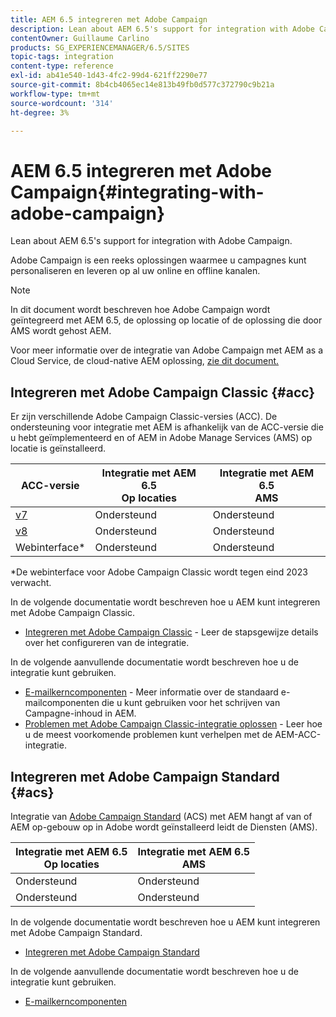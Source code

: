 ```yaml
---
title: AEM 6.5 integreren met Adobe Campaign
description: Lean about AEM 6.5's support for integration with Adobe Campaign.
contentOwner: Guillaume Carlino
products: SG_EXPERIENCEMANAGER/6.5/SITES
topic-tags: integration
content-type: reference
exl-id: ab41e540-1d43-4fc2-99d4-621ff2290e77
source-git-commit: 8b4cb4065ec14e813b49fb0d577c372790c9b21a
workflow-type: tm+mt
source-wordcount: '314'
ht-degree: 3%

---
```



# AEM 6.5 integreren met Adobe Campaign{#integrating-with-adobe-campaign}

Lean about AEM 6.5&#39;s support for integration with Adobe Campaign.

Adobe Campaign is een reeks oplossingen waarmee u campagnes kunt personaliseren en leveren op al uw online en offline kanalen.

>[!NOTE]
>
>In dit document wordt beschreven hoe Adobe Campaign wordt geïntegreerd met AEM 6.5, de oplossing op locatie of de oplossing die door AMS wordt gehost AEM.
>
>Voor meer informatie over de integratie van Adobe Campaign met AEM as a Cloud Service, de cloud-native AEM oplossing, [zie dit document.](https://experienceleague.adobe.com/docs/experience-manager-cloud-service/content/sites/integrations/campaign.html)

## Integreren met Adobe Campaign Classic {#acc}

Er zijn verschillende Adobe Campaign Classic-versies (ACC). De ondersteuning voor integratie met AEM is afhankelijk van de ACC-versie die u hebt geïmplementeerd en of AEM in Adobe Manage Services (AMS) op locatie is geïnstalleerd.

| ACC-versie | Integratie met AEM 6.5 <br>Op locaties | Integratie met AEM 6.5<br>AMS |
|---|---|---|
| [v7](https://experienceleague.adobe.com/docs/campaign-classic.html) | Ondersteund | Ondersteund |
| [v8](https://experienceleague.adobe.com/docs/campaign-v8.html) | Ondersteund | Ondersteund |
| Webinterface* | Ondersteund | Ondersteund |

*De webinterface voor Adobe Campaign Classic wordt tegen eind 2023 verwacht.

In de volgende documentatie wordt beschreven hoe u AEM kunt integreren met Adobe Campaign Classic.

* [Integreren met Adobe Campaign Classic](/help/sites-administering/campaignonpremise.md) - Leer de stapsgewijze details over het configureren van de integratie.

In de volgende aanvullende documentatie wordt beschreven hoe u de integratie kunt gebruiken.

* [E-mailkerncomponenten](https://experienceleague.adobe.com/docs/experience-manager-core-components/using/email/introduction.html) - Meer informatie over de standaard e-mailcomponenten die u kunt gebruiken voor het schrijven van Campagne-inhoud in AEM.
* [Problemen met Adobe Campaign Classic-integratie oplossen](/help/sites-administering/troubleshooting-campaignintegration.md) - Leer hoe u de meest voorkomende problemen kunt verhelpen met de AEM-ACC-integratie.

## Integreren met Adobe Campaign Standard {#acs}

Integratie van [Adobe Campaign Standard](https://experienceleague.adobe.com/docs/campaign-standard.html) (ACS) met AEM hangt af van of AEM op-gebouw op in Adobe wordt geïnstalleerd leidt de Diensten (AMS).

| Integratie met AEM 6.5 <br>Op locaties | Integratie met AEM 6.5<br>AMS |
|---|---|
| Ondersteund | Ondersteund |
| Ondersteund | Ondersteund |

In de volgende documentatie wordt beschreven hoe u AEM kunt integreren met Adobe Campaign Standard.

* [Integreren met Adobe Campaign Standard](/help/sites-administering/campaignstandard.md)

In de volgende aanvullende documentatie wordt beschreven hoe u de integratie kunt gebruiken.

* [E-mailkerncomponenten](https://experienceleague.adobe.com/docs/experience-manager-core-components/using/email/introduction.html)
